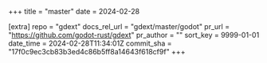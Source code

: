 +++
title = "master"
date = 2024-02-28

[extra]
repo = "gdext"
docs_rel_url = "gdext/master/godot"
pr_url = "https://github.com/godot-rust/gdext"
pr_author = ""
sort_key = 9999-01-01
date_time = 2024-02-28T11:34:01Z
commit_sha = "17f0c9ec3cb83b3ed4c86b5ff8a14643f618cf9f"
+++


